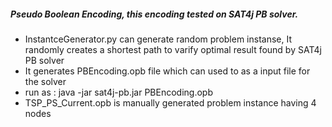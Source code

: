 ##### Pseudo Boolean Encoding, this encoding tested on SAT4j PB solver.
* InstantceGenerator.py can generate random problem instanse, It randomly creates a shortest path to varify optimal result found by SAT4j PB solver
* It generates PBEncoding.opb file which can used to as a  input file for the solver
* run as : java -jar sat4j-pb.jar PBEncoding.opb
* TSP_PS_Current.opb is manually generated problem instance having 4 nodes
